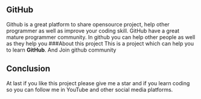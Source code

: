  ## GitHub
 Github is a great platform to share opensource project, help other programmer as well as improve your coding skill.
 GitHub have a great mature programmer community. In github you can help other people as well as they help you
 ###About this project
 This is a project which can help you to learn **GitHub**. And Join github community
 ## Conclusion
 At last if you like this project please give me a star
 and if you learn coding so you can follow me in YouTube and other social media platforms.

